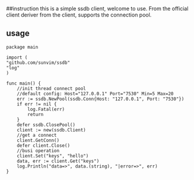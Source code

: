 ##instruction
	this is a simple ssdb client, welcome to use.
	From the official client deriver from the client, supports the connection pool.
##  **usage**
	package main

	import (
	"github.com/sunvim/ssdb"
	"log"
	)

	func main() {
		//init thread connect pool
		//default config: Host="127.0.0.1" Port="7530" Min=5 Max=20
		err := ssdb.NewPool(ssdb.Conn{Host: "127.0.0.1", Port: "7530"})
		if err != nil {
			log.Fatal(err)
			return
		}
		defer ssdb.ClosePool()
		client := new(ssdb.Client)
		//get a connect
		client.GetConn()
		defer client.Close()
		//busi operation
		client.Set("keys", "hello")
		data, err := client.Get("keys")
		log.Println("data=>", data.(string), "|error=>", err)
	}


